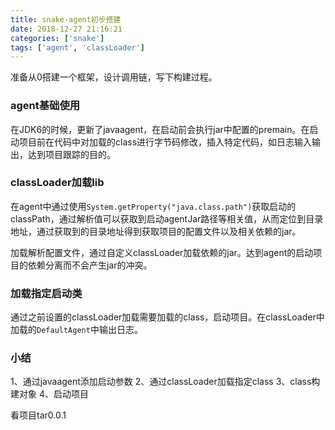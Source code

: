 ```yaml
---
title: snake-agent初步搭建
date: 2018-12-27 21:16:21
categories: ['snake']
tags: ['agent', 'classLoader']
---
```


准备从0搭建一个框架，设计调用链，写下构建过程。

### agent基础使用
在JDK6的时候，更新了javaagent，在启动前会执行jar中配置的premain。在启动项目前在代码中对加载的class进行字节码修改，插入特定代码，如日志输入输出，达到项目跟踪的目的。
<!-- more -->
### classLoader加载lib
在agent中通过使用``System.getProperty("java.class.path")``获取启动的classPath，通过解析值可以获取到启动agentJar路径等相关值，从而定位到目录地址，通过获取到的目录地址得到获取项目的配置文件以及相关依赖的jar。

加载解析配置文件，通过自定义classLoader加载依赖的jar。达到agent的启动项目的依赖分离而不会产生jar的冲突。

### 加载指定启动类
通过之前设置的classLoader加载需要加载的class，启动项目。在classLoader中加载的``DefaultAgent``中输出日志。

### 小结
1、通过javaagent添加启动参数
2、通过classLoader加载指定class
3、class构建对象
4、启动项目

看项目tar0.0.1